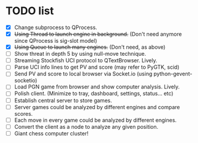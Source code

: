 TODO list
===

- [x] Change subprocess to QProcess.
- [x] <del>Using Thread to launch engine in background.</del> (Don't need anymore since QProcess is sig-slot model)
- [x] <del>Using Queue to launch many engines.</del> (Don't need, as above)
- [ ] Show threat in depth 5 by using null-move technique.
- [ ] Streaming Stockfish UCI protocol to QTextBrowser. Lively.
- [ ] Parse UCI info lines to get PV and score (may refer to PyGTK, scid)
- [ ] Send PV and score to local browser via Socket.io (using python-gevent-socketio)
- [ ] Load PGN game from browser and show computer analysis. Lively.
- [ ] Polish client. (Minimize to tray, dashboard, settings, status... etc)
- [ ] Establish central server to store games.
- [ ] Server games could be analyzed by different engines and compare scores.
- [ ] Each move in every game could be analyzed by different engines.
- [ ] Convert the client as a node to analyze any given position.
- [ ] Giant chess computer cluster!
